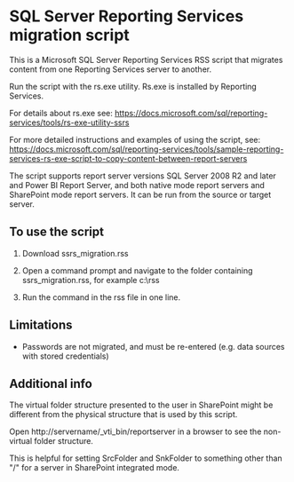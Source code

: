 # SQL Server Reporting Services migration script

This is a Microsoft SQL Server Reporting Services RSS script that migrates content from one Reporting Services server to another.

Run the script with the rs.exe utility.  Rs.exe is installed by Reporting Services. 

For details about rs.exe see: https://docs.microsoft.com/sql/reporting-services/tools/rs-exe-utility-ssrs

For more detailed instructions and examples of using the script, see: https://docs.microsoft.com/sql/reporting-services/tools/sample-reporting-services-rs-exe-script-to-copy-content-between-report-servers

The script supports report server versions SQL Server 2008 R2 and later and Power BI Report Server, and both native mode report servers and SharePoint mode report servers. It can be run from the source or target server.

## To use the script

1) Download ssrs_migration.rss

2) Open a command prompt and navigate to the folder containing ssrs_migration.rss, for example c:\rss

3) Run the command in the rss file in one line.

## Limitations

- Passwords are not migrated, and must be re-entered (e.g. data sources with stored credentials)

## Additional info

The virtual folder structure presented to the user in SharePoint might be different
from the physical structure that is used by this script. 

Open http://servername/_vti_bin/reportserver in a browser to see the non-virtual folder structure. 

This is helpful for setting SrcFolder and SnkFolder to something other than "/" for a server in SharePoint integrated mode.


